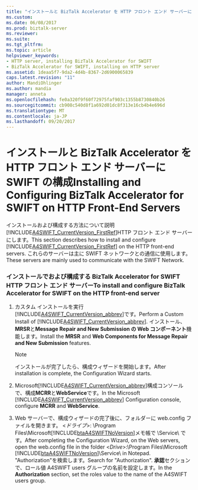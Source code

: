 ```yaml
---
title: "インストールと BizTalk Accelerator を HTTP フロント エンド サーバーに SWIFT の構成 |Microsoft ドキュメント"
ms.custom: 
ms.date: 06/08/2017
ms.prod: biztalk-server
ms.reviewer: 
ms.suite: 
ms.tgt_pltfrm: 
ms.topic: article
helpviewer_keywords:
- HTTP server, installing BizTalk Accelerator for SWIFT
- BizTalk Accelerator for SWIFT, installing on HTTP server
ms.assetid: 1deaa5f7-9da2-4d4b-8367-2d6900065839
caps.latest.revision: "11"
author: MandiOhlinger
ms.author: mandia
manager: anneta
ms.openlocfilehash: fe0a320f9f60f72975faf903c1355b8730840b26
ms.sourcegitcommit: cb908c540d8f1a692d01dc8f313e16cb4b4e696d
ms.translationtype: MT
ms.contentlocale: ja-JP
ms.lasthandoff: 09/20/2017
---
```

# <a name="installing-and-configuring-biztalk-accelerator-for-swift-on-http-front-end-servers"></a><span data-ttu-id="b4b11-102">インストールと BizTalk Accelerator を HTTP フロント エンド サーバーに SWIFT の構成</span><span class="sxs-lookup"><span data-stu-id="b4b11-102">Installing and Configuring BizTalk Accelerator for SWIFT on HTTP Front-End Servers</span></span>
<span data-ttu-id="b4b11-103">インストールおよび構成する方法について説明[!INCLUDE[A4SWIFT_CurrentVersion_FirstRef](../../includes/a4swift-currentversion-firstref-md.md)]HTTP フロント エンド サーバーにします。</span><span class="sxs-lookup"><span data-stu-id="b4b11-103">This section describes how to install and configure [!INCLUDE[A4SWIFT_CurrentVersion_FirstRef](../../includes/a4swift-currentversion-firstref-md.md)] on the HTTP front-end servers.</span></span> <span data-ttu-id="b4b11-104">これらのサーバーは主に SWIFT ネットワークとの通信に使用します。</span><span class="sxs-lookup"><span data-stu-id="b4b11-104">These servers are mainly used to communicate with the SWIFT Network.</span></span>  
  
### <a name="to-install-and-configure-biztalk-accelerator-for-swift-on-the-http-front-end-server"></a><span data-ttu-id="b4b11-105">インストールでおよび構成する BizTalk Accelerator for SWIFT HTTP フロント エンド サーバー</span><span class="sxs-lookup"><span data-stu-id="b4b11-105">To install and configure BizTalk Accelerator for SWIFT on the HTTP front-end server</span></span>  
  
1.  <span data-ttu-id="b4b11-106">カスタム インストールを実行[!INCLUDE[A4SWIFT_CurrentVersion_abbrev](../../includes/a4swift-currentversion-abbrev-md.md)]です。</span><span class="sxs-lookup"><span data-stu-id="b4b11-106">Perform a Custom Install of [!INCLUDE[A4SWIFT_CurrentVersion_abbrev](../../includes/a4swift-currentversion-abbrev-md.md)].</span></span> <span data-ttu-id="b4b11-107">インストール、 **MRSR**と**Message Repair and New Submission の Web コンポーネント**機能します。</span><span class="sxs-lookup"><span data-stu-id="b4b11-107">Install the **MRSR** and **Web Components for Message Repair and New Submission** features.</span></span>  
  
    > [!NOTE]
    >  <span data-ttu-id="b4b11-108">インストールが完了したら、構成ウィザードを開始します。</span><span class="sxs-lookup"><span data-stu-id="b4b11-108">After installation is complete, the Configuration Wizard starts.</span></span>  
  
2.  <span data-ttu-id="b4b11-109">Microsoft[!INCLUDE[A4SWIFT_CurrentVersion_abbrev](../../includes/a4swift-currentversion-abbrev-md.md)]構成コンソールで、構成**MCRR**と**WebService**です。</span><span class="sxs-lookup"><span data-stu-id="b4b11-109">In the Microsoft [!INCLUDE[A4SWIFT_CurrentVersion_abbrev](../../includes/a4swift-currentversion-abbrev-md.md)] Configuration console, configure **MCRR** and **WebService**.</span></span>  
  
3.  <span data-ttu-id="b4b11-110">Web サーバーで、構成ウィザードの完了後に、フォルダーに web.config ファイルを開きます。 \<*ドライブ*>: \Program Files\Microsoft[!INCLUDE[btaA4SWIFTNoVersion](../../includes/btaa4swiftnoversion-md.md)]メモ帳で \Service\ です。</span><span class="sxs-lookup"><span data-stu-id="b4b11-110">After completing the Configuration Wizard, on the Web servers, open the web.config file in the folder \<*Drive*>:\Program Files\Microsoft [!INCLUDE[btaA4SWIFTNoVersion](../../includes/btaa4swiftnoversion-md.md)]\Service\ in Notepad.</span></span> <span data-ttu-id="b4b11-111">"Authorization"を検索します。</span><span class="sxs-lookup"><span data-stu-id="b4b11-111">Search for "Authorization".</span></span> <span data-ttu-id="b4b11-112">**承認**セクションで、ロール値 A4SWIFT users グループの名前を設定します。</span><span class="sxs-lookup"><span data-stu-id="b4b11-112">In the **Authorization** section, set the roles value to the name of the A4SWIFT users group.</span></span>